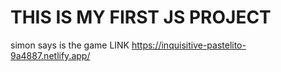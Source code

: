 # THIS IS MY FIRST JS PROJECT 
simon says is the game 
LINK https://inquisitive-pastelito-9a4887.netlify.app/
